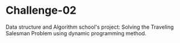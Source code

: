 # Challenge-02

Data structure and Algorithm school's project: Solving the Traveling Salesman Problem using dynamic programming method.
